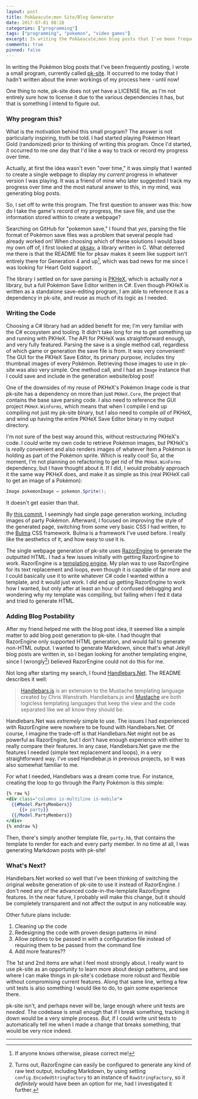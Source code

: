 ```yaml
---
layout: post
title: Pok&eacute;mon Site/Blog Generator
date: 2017-07-01 08:28
categories: ["programming"]
tags: ["programming", "pokemon", "video games"]
excerpt: In writing the Pok&eacute;mon blog posts that I've been frequently posting, I wrote a small program, currently called pk-site.  It occurred to me today that I hadn't written about the inner workings of my here - until now! 
comments: true
pinned: false
---
```


In writing the Pok&eacute;mon blog posts that I've been frequently posting, I wrote a small program, currently called [pk-site](https://github.com/bsinky/pk-site).  It occurred to me today that I hadn't written about the inner workings of my process here - until now!

One thing to note, pk-site does not yet have a LICENSE file, as I'm not entirely sure how to license it due to the various dependencies it has, but that is something I intend to figure out.

### Why program this?

What is the motivation behind this small program? The answer is not particularly inspiring, truth be told.  I had started playing Pok&eacute;mon Heart Gold (randomized) prior to thinking of writing this program.  Once I'd started, it occurred to me one day that I'd like a way to track or record my progress over time.

Actually, at first the idea wasn't even "over time," it was simply that I wanted to create a single webpage to display my *current* progress in whatever version I was playing.  It was a friend of mine who later suggested I track my progress over time and the most natural answer to this, in my mind, was generating blog posts.

So, I set off to write this program.  The first question to answer was this: how do I take the game's record of my progress, the save file, and use the information stored within to create a webpage?

Searching on GitHub for "pokemon save," I found that *yes*, parsing the file format of Pok&eacute;mon save files was a problem that several people had already worked on! When choosing which of these solutions I would base my own off of, I first looked at [pksav](https://github.com/ncorgan/pksav), a library written in C.  What deterred me there is that the README file for pksav makes it seem like support isn't entirely there for Generation 4 and up[^1], which was bad news for me since I was looking for Heart Gold support.

The library I settled on for save parsing is [PKHeX](https://github.com/kwsch/PKHeX), which is actually *not* a library, but a full Pok&eacute;mon Save Editor written in C#.  Even though PKHeX is written as a standalone save-editing program, I am able to reference it as a dependency in pk-site, and reuse as much of its logic as I needed.

### Writing the Code

Choosing a C# library had an added benefit for me; I'm very familiar with the C# ecosystem and tooling.  It didn't take long for me to get something up and running with PKHeX.  The API for PKHeX was straightforward enough, and very fully featured.  Parsing the save is a single method call, regardless of which game or generation the save file is from.  It was very convenient! The GUI for the PKHeX Save Editor, its primary purpose, includes tiny thumbnail images of every Pok&eacute;mon.  Retrieving those images to use in pk-site was also very simple.  One method call, and I had an `Image` instance that I could save and include in the generation website/blog post!

One of the downsides of my reuse of PKHeX's Pok&eacute;mon Image code is that pk-site has a dependency on more than just `PKHeX.Core`, the project that contains the base save parsing code.  I also need to reference the GUI project `PKHeX.WinForms`, which means that when I compile I end up compiling not just my pk-site binary, but I also need to compile *all* of PKHeX, and wind up having the entire PKHeX Save Editor binary in my output directory.

I'm not sure of the best way around this, without restructuring PKHeX's code.  I *could* write my own code to retrieve Pok&eacute;mon images, but PKHeX's is *really* convenient and also renders images of whatever Item a Pok&eacute;mon is holding as part of the Pok&eacute;mon sprite.  Which is really cool! So, at the moment, I'm not planning on refactoring to get rid of the `PKHeX.WinForms` dependency, but I have thought about it.  If I did, I would probably approach it the same way PKHeX does, and make it as simple as this (real PKHeX call to get an image of a Pok&eacute;mon):

```cs
Image pokemonImage = pokemon.Sprite();
```
It doesn't get easier than that.

By [this commit](https://github.com/bsinky/pk-site/commit/88b53d0eff75e9c6c9a3ac61489a4b81f9c989bd), I seemingly had single page generation working, including images of party Pok&eacute;mon.  Afterward, I focused on improving the style of the generated page, switching from some very basic CSS I had written, to the [Bulma](http://bulma.io/) CSS framework.  Bulma is a framework I've used before.  I really like the aesthetics of it, and how easy to use it is.

The single webpage generation of pk-site uses [RazorEngine](https://github.com/Antaris/RazorEngine) to generate the outputted HTML.  I had a few issues initially with getting RazorEngine to work.  RazorEngine is a [templating engine](https://en.wikipedia.org/wiki/Template_processor).  My plan was to use RazorEngine for its text replacement and loops, even though it is capable of far more and I could basically use it to write whatever C# code I wanted within a template, and it would just work.  I *did* end up getting RazorEngine to work how I wanted, but only after at least an hour of confused debugging and wondering why my template was compiling, but failing when I fed it data and tried to generate HTML.

### Adding Blog Postability

After my friend helped me with the blog post idea, it seemed like a simple matter to add blog post generation to pk-site.  I had thought that RazorEngine only supported HTML generation, and would fail to generate non-HTML output.  I wanted to generate Markdown, since that's what Jekyll blog posts are written in, so I began looking for another templating engine, since I (wrongly[^2]) believed RazorEngine could not do this for me. 

Not long after starting my search, I found [Handlebars.Net](https://github.com/rexm/Handlebars.Net).  The README describes it well: 

> [Handlebars.js](http://handlebarsjs.com/) is an extension to the Mustache templating language created by Chris Wanstrath. Handlebars.js and [Mustache](https://mustache.github.io/) are both logicless templating languages that keep the view and the code separated like we all know they should be.

Handlebars.Net was *extremely* simple to use.  The issues I had experienced with RazorEngine were nowhere to be found with Handlebars.Net.  Of course, I imagine the trade-off is that Handlebars.Net might not be as powerful as RazorEngine, but I don't have enough experience with either to really compare their features.  In any case, Handlebars.Net gave me the features I needed (simple text replacement and loops), in a very straightforward way.  I've used Handlebar.js in previous projects, so it was also somewhat familiar to me.

For what I needed, Handlebars was a dream come true.  For instance, creating the loop to go through the Party Pok&eacute;mon is this simple:

```handlebars
{% raw %}
<div class="columns is-multiline is-mobile">
  {{#Model.PartyMembers}}
     {{> party}}
  {{/Model.PartyMembers}}
</div>
{% endraw %}
```

Then, there's simply another template file, `party.hb`, that contains the template to render for each and every party member.  In no time at all, I was generating Markdown posts with pk-site!

### What's Next?

Handlebars.Net worked so well that I've been thinking of switching the original website generation of pk-site to use it instead of RazorEngine.  I don't need any of the advanced code-in-the-template RazorEngine features.  In the near future, I probably *will* make this change, but it should be completely transparent and not affect the output in any noticeable way.

Other future plans include:

  1. Cleaning up the code
  2. Redesigning the code with proven design patterns in mind
  3. Allow options to be passed in with a configuration file instead of requiring them to be passed from the command line
  4. Add more features??

The 1st and 2nd items are what I feel most strongly about.  I really want to use pk-site as an opportunity to learn more about design patterns, and see where I can make things in pk-site's codebase more robust and flexible without compromising current features.  Along that same line, writing a few unit tests is also something I would like to do, to gain some experience there.

pk-site isn't, and perhaps never will be, large enough where unit tests are *needed*.  The codebase is small enough that if I break something, tracking it down would be a very simple process.  *But*, if I could write unit tests to automatically tell me when I made a change that breaks something, that would be very nice indeed.

---

[^1]: If anyone knows otherwise, please correct me!

[^2]: Turns out, RazorEngine can easily be configured to generate any kind of raw text output, including Markdown, by using setting `config.EncodedStringFactory` to an instance of `RawStringFactory`, so it *definitely* would have been an option for me, had I investigated it further.
